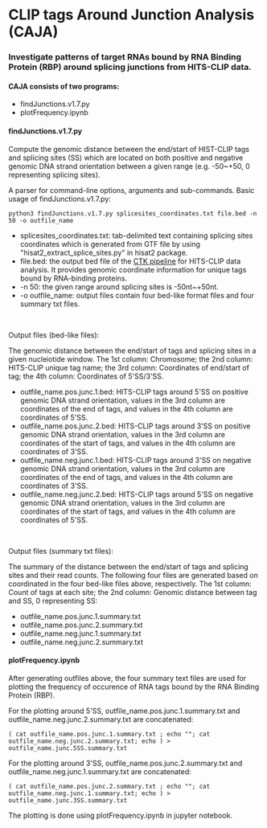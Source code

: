 # CLIP tags Around Junction Analysis (CAJA)
### Investigate patterns of target RNAs bound by RNA Binding Protein (RBP) around splicing junctions from HITS-CLIP data.

#### CAJA consists of two programs: 
- findJunctions.v1.7.py
- plotFrequency.ipynb

#### findJunctions.v1.7.py
Compute the genomic distance between the end/start of HIST-CLIP tags and splicing sites (SS) which are located on both positive and negative genomic DNA strand orientation between a given range (e.g. -50~+50, 0 representing splicing sites).<br />

A parser for command-line options, arguments and sub-commands. Basic usage of findJunctions.v1.7.py:<br />

```console
python3 findJunctions.v1.7.py splicesites_coordinates.txt file.bed -n 50 -o outfile_name
```

- splicesites_coordinates.txt: tab-delimited text containing splicing sites coordinates which is generated from GTF file by using "hisat2_extract_splice_sites.py" in hisat2 package.
- file.bed: the output bed file of the [CTK pipeline](https://github.com/chaolinzhanglab/ctk) for HITS-CLIP data analysis. It provides genomic coordinate information for unique tags bound by RNA-binding proteins.
- -n 50: the given range around splicing sites is -50nt~+50nt.
- -o outfile_name: output files contain four bed-like format files and four summary txt files.

<br />

Output files (bed-like files):<br />

The genomic distance between the end/start of tags and splicing sites in a given nucleiotide window. The 1st column: Chromosome; the 2nd column: HITS-CLIP unique tag name; the 3rd column: Coordinates of end/start of tag; the 4th column: Coordinates of 5'SS/3'SS.

- outfile_name.pos.junc.1.bed: HITS-CLIP tags around 5'SS on positive genomic DNA strand orientation, values in the 3rd column are coordinates of the end of tags, and values in the 4th column are coordinates of 5'SS.
- outfile_name.pos.junc.2.bed: HITS-CLIP tags around 3'SS on positive genomic DNA strand orientation, values in the 3rd column are coordinates of the start of tags, and values in the 4th column are coordinates of 3'SS.
- outfile_name.neg.junc.1.bed: HITS-CLIP tags around 3'SS on negative genomic DNA strand orientation, values in the 3rd column are coordinates of the end of tags, and values in the 4th column are coordinates of 3'SS.
- outfile_name.neg.junc.2.bed: HITS-CLIP tags around 5'SS on negative genomic DNA strand orientation, values in the 3rd column are coordinates of the start of tags, and values in the 4th column are coordinates of 5'SS.

<br />

Output files (summary txt files):<br />

The summary of the distance between the end/start of tags and splicing sites and their read counts. The following four files are generated based on coordinated in the four bed-like files above, respectively. The 1st column: Count of tags at each site; the 2nd column: Genomic distance between tag and SS, 0 representing SS:

- outfile_name.pos.junc.1.summary.txt
- outfile_name.pos.junc.2.summary.txt
- outfile_name.neg.junc.1.summary.txt
- outfile_name.neg.junc.2.summary.txt

#### plotFrequency.ipynb

After generating outfiles above, the four summary text files are used for plotting the frequency of occurence of RNA tags bound by the RNA Binding Protein (RBP).<br />

For the plotting around 5'SS, outfile_name.pos.junc.1.summary.txt and outfile_name.neg.junc.2.summary.txt are concatenated:

```console
( cat outfile_name.pos.junc.1.summary.txt ; echo ""; cat outfile_name.neg.junc.2.summary.txt; echo ) > outfile_name.junc.5SS.summary.txt
```

For the plotting around 3'SS, outfile_name.pos.junc.2.summary.txt and outfile_name.neg.junc.1.summary.txt are concatenated:

```console
( cat outfile_name.pos.junc.2.summary.txt ; echo ""; cat outfile_name.neg.junc.1.summary.txt; echo ) > outfile_name.junc.3SS.summary.txt
```

The plotting is done using plotFrequency.ipynb in jupyter notebook.
